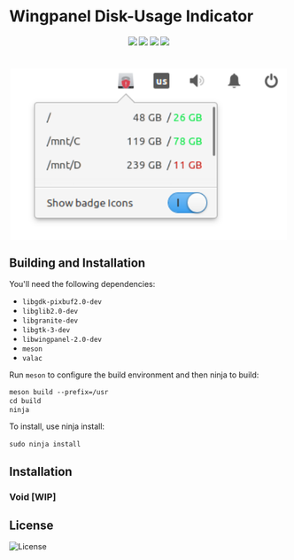 #  Wingpanel Disk-Usage Indicator
<h4 align="center">
    <img src="https://img.shields.io/travis/LinArcX/wingpanel-indicator-disk-usage"/>  <img src="https://img.shields.io/github/tag/LinArcX/wingpanel-indicator-disk-usage.svg?colorB=green"/>  <img src="https://img.shields.io/github/repo-size/LinArcX/wingpanel-indicator-disk-usage.svg"/>  <img src="https://img.shields.io/github/languages/top/LinArcX/wingpanel-indicator-disk-usage.svg"/>
</h4>

<h1 align="center">
    <img src="data/assets/shot.png" align="center" width="500"/>
</h1>

## Building and Installation

You'll need the following dependencies:

 - `libgdk-pixbuf2.0-dev`
 - `libglib2.0-dev`
 - `libgranite-dev`
 - `libgtk-3-dev`
 - `libwingpanel-2.0-dev`
 - `meson`
 - `valac`

Run `meson` to configure the build environment and then ninja to build:

```
meson build --prefix=/usr
cd build
ninja
```

To install, use ninja install:

`sudo ninja install`

## Installation
### Void [WIP]

## License
![License](https://img.shields.io/github/license/LinArcX/wingpanel-indicator-disk-usage.svg)
